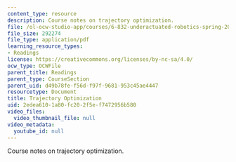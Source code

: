 ```yaml
---
content_type: resource
description: Course notes on trajectory optimization.
file: /ol-ocw-studio-app/courses/6-832-underactuated-robotics-spring-2009/2edea6101a80fc202f5ef7472956b580_MIT6_832s09_read_ch12.pdf
file_size: 292274
file_type: application/pdf
learning_resource_types:
- Readings
license: https://creativecommons.org/licenses/by-nc-sa/4.0/
ocw_type: OCWFile
parent_title: Readings
parent_type: CourseSection
parent_uid: d49b78fe-f56d-f97f-9681-953c45ae4447
resourcetype: Document
title: Trajectory Optimization
uid: 2edea610-1a80-fc20-2f5e-f7472956b580
video_files:
  video_thumbnail_file: null
video_metadata:
  youtube_id: null
---
```

Course notes on trajectory optimization.